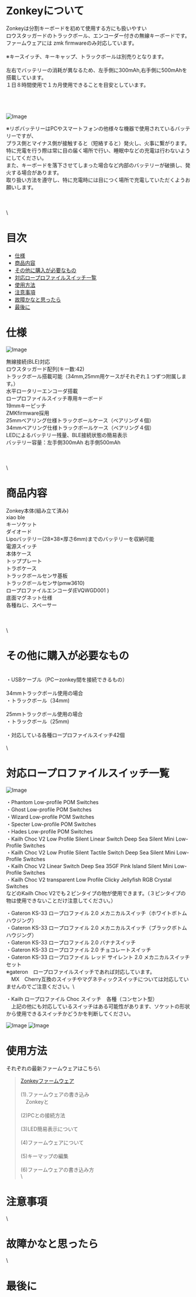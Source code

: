 # Zonkeyについて
Zonkeyは分割キーボードを初めて使用する方にも扱いやすい\
ロウスタッガードのトラックボール、エンコーダー付きの無線キーボードです。\
ファームウェアには zmk firmwareのみ対応しています。\
\
※キースイッチ、キーキャップ、トラックボールは別売りとなります。
\
\
左右でバッテリーの消耗が異なるため、左手側に300mAh,右手側に500mAhを搭載しています。\
１日８時間使用で１カ月使用できることを目安としています。\
\
\
\
\
![Image](https://github.com/user-attachments/assets/8a479e45-fbee-44db-97cd-d00713b36cb2)



※リポバッテリーはPCやスマートフォンの他様々な機器で使用されているバッテリーですが、\
プラス側とマイナス側が接触すると（短絡すると）発火し、火事に繋がります。\
特に充電を行う際は常に目の届く場所で行い、睡眠中などの充電は行わないようにしてください。\
また、キーボードを落下させてしまった場合など内部のバッテリーが破損し、発火する場合があります。\
取り扱い方法を遵守し、特に充電時には目につく場所で充電していただくようお願いします。 
\
\
\
\
\
# 目次

- [仕様](#仕様)
- [商品内容](#商品内容)
- [その他に購入が必要なもの](#その他に購入が必要なもの)
- [対応ロープロファイルスイッチ一覧](#対応ロープロファイルスイッチ一覧)
- [使用方法](#使用方法)
- [注意事項](#注意事項)
- [故障かなと思ったら](#故障かなと思ったら)
- [最後に](#最後に)


# 仕様

![Image](https://github.com/user-attachments/assets/5f487546-771b-44a3-b13c-cabdf2f41b11)

無線接続(BLE)対応\
ロウスタッガード配列(キー数:42)\
トラックボール搭載可能（34mm,25mm用ケースがそれぞれ１つずつ附属します。）\
水平ロータリーエンコーダ搭載\
ロープロファイルスイッチ専用キーボード\
19mmキーピッチ\
ZMKfirmware採用\
25mmベアリング仕様トラックボールケース（ベアリング４個）\
34mmベアリング仕様トラックボールケース（ベアリング４個）\
LEDによるバッテリー残量、BLE接続状態の簡易表示\
バッテリー容量：左手側300mAh  右手側500mAh \
\
\
\
\
# 商品内容

Zonkey本体(組み立て済み)\
xiao ble\
キーソケット\
ダイオード\
Lipoバッテリー(28×38×厚さ6mm)までのバッテリーを収納可能\
電源スイッチ\
本体ケース\
トッププレート\
トラボケース\
トラックボールセンサ基板\
トラックボールセンサ(pmw3610)\
ロープロファイルエンコーダ(EVQWGD001 )\
底面マグネット仕様\
各種ねじ、スペーサー
\
\
\
\
\
# その他に購入が必要なもの
\
・USBケーブル（PCーzonkey間を接続できるもの）\
\
34mmトラックボール使用の場合 \
・トラックボール（34mm) \
 \
 25mmトラックボール使用の場合 \
・トラックボール（25mm) \
 \
・対応している各種ロープロファイルスイッチ42個 
 \
 \
 \

# 対応ロープロファイルスイッチ一覧
![Image](https://github.com/user-attachments/assets/03dbc5da-85f1-4aac-bc44-5c0c68d64fdc)

・Phantom Low-profile POM Switches\
・Ghost Low-profile POM Switches\
・Wizard Low-profile POM Switches\
・Specter Low-profile POM Switches\
・Hades Low-profile POM Switches\
・Kailh Choc V2 Low Profile Silent Linear Switch Deep Sea Silent Mini Low-Profile Switches\
・Kailh Choc V2 Low Profile Silent Tactile Switch Deep Sea Silent Mini Low-Profile Switches\
・Kailh Choc V2 Linear Switch Deep Sea 35GF Pink Island Silent Mini Low-Profile Switches\
・Kailh Choc V2 transparent Low Profile Clicky Jellyfish RGB Crystal Switches\
などのKailh Choc V2でも２ピンタイプの物が使用できます。（３ピンタイプの物は使用できないことだけ注意してください。）

・Gateron KS-33 ロープロファイル 2.0 メカニカルスイッチ（ホワイトボトムハウジング）\
・Gateron KS-33 ロープロファイル 2.0 メカニカルスイッチ（ブラックボトムハウジング）\
・Gateron KS-33 ロープロファイル 2.0 バナナスイッチ\
・Gateron KS-33 ロープロファイル 2.0 チョコレートスイッチ\
・Gateron KS-33 ロープロファイル レッド サイレント 2.0 メカニカルスイッチセット\
※gateron　ロープロファイルスイッチであれば対応しています。\
　MX　Cherry互換のスイッチやマグネティックスイッチについては対応していませんのでご注意ください。\

 ・Kailh ロープロファイル Choc スイッチ　各種（コンセント型）\
　上記の他にも対応しているスイッチはある可能性があります、ソケットの形状から使用できるスイッチかどうかを判断してください。

 ![Image](https://github.com/user-attachments/assets/464428ef-828a-4770-b0cc-90586c19c4cb)
 ![Image](https://github.com/user-attachments/assets/8688c4ff-4236-4a42-a4be-1c67b1a00004)


# 使用方法
それぞれの最新ファームウェアはこちら\
>[Zonkeyファームウェア](https://github.com/kureyakey/zmk-config-zonkey.git)\
\
 (1).ファームウェアの書き込み\
 　Zonkeyと\
\
(2)PCとの接続方法\
\
(3)LED簡易表示について\
\
(4)ファームウェアについて\
\
(5)キーマップの編集\
\
(6)ファームウェアの書き込み方\
\

# 注意事項
\

# 故障かなと思ったら
\

# 最後に
